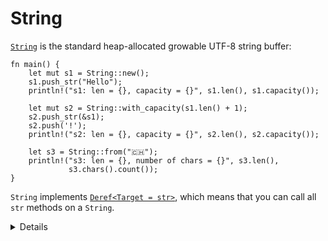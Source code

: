 # String

[`String`][1] is the standard heap-allocated growable UTF-8 string buffer:

```rust,editable
fn main() {
    let mut s1 = String::new();
    s1.push_str("Hello");
    println!("s1: len = {}, capacity = {}", s1.len(), s1.capacity());

    let mut s2 = String::with_capacity(s1.len() + 1);
    s2.push_str(&s1);
    s2.push('!');
    println!("s2: len = {}, capacity = {}", s2.len(), s2.capacity());

    let s3 = String::from("🇨🇭");
    println!("s3: len = {}, number of chars = {}", s3.len(),
             s3.chars().count());
}
```

`String` implements [`Deref<Target = str>`][2], which means that you can call all
`str` methods on a `String`.

[1]: https://doc.rust-lang.org/std/string/struct.String.html
[2]: https://doc.rust-lang.org/std/string/struct.String.html#deref-methods-str

<details>

* `String::new` returns a new empty string, use `String::with_capacity` when you know how much data you want to push to the string.
* `String::len` returns the size of the `String` in bytes (which can be different from its length in characters).
* `String::chars` returns an iterator over the actual characters. Note that a `char` can be different from what a human will consider a "character" due to [grapheme clusters](https://docs.rs/unicode-segmentation/latest/unicode_segmentation/struct.Graphemes.html).
*  When people refer to strings they could either be talking about `&str` or `String`.  
* When a type implements `Deref<Target = T>`, the compiler will let you transparently call methods from `T`.
    * `String` implements `Deref<Target = str>` which transparently gives it access to `str`'s methods.
    * Write and compare `let s3 = s1.deref();` and  `let s3 = &*s1`;.
* `String` is implemented as a wrapper around a vector of bytes, many of the operations you see supported on vectors are also supported on `String`, but with some extra guarantees.
* Compare the different ways to index a `String` by using `s3[i]` and `s3.chars().nth(i).unwrap()` where `i` is in-bound, out-of-bounds, and "on" the flag Unicode character.

</details>
